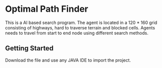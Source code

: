 # Optimal Path Finder

This is a AI based search program. The agent is located in a 120 * 160 grid consisting of highways, hard to traverse terrain and blocked cells. Agents needs to travel from start to end node using different search methods.

## Getting Started

Download the file and use any JAVA IDE to import the project. 


